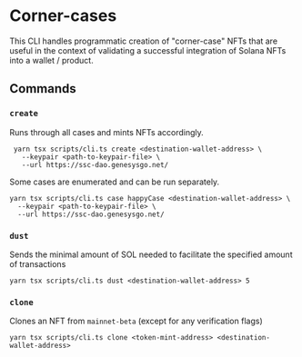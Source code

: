 # Corner-cases

This CLI handles programmatic creation of "corner-case" NFTs that are useful in the context of validating a successful integration of Solana NFTs into a wallet / product.

## Commands

### `create`

Runs through all cases and mints NFTs accordingly.

```
 yarn tsx scripts/cli.ts create <destination-wallet-address> \
   --keypair <path-to-keypair-file> \
   --url https://ssc-dao.genesysgo.net/
```

Some cases are enumerated and can be run separately.

```
yarn tsx scripts/cli.ts case happyCase <destination-wallet-address> \
  --keypair <path-to-keypair-file> \
  --url https://ssc-dao.genesysgo.net/
```

### `dust`

Sends the minimal amount of SOL needed to facilitate the specified amount of transactions

```
yarn tsx scripts/cli.ts dust <destination-wallet-address> 5
```

### `clone`

Clones an NFT from `mainnet-beta` (except for any verification flags)

```
yarn tsx scripts/cli.ts clone <token-mint-address> <destination-wallet-address>
```
